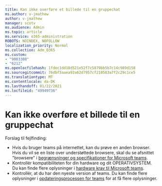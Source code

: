 ```yaml
---
title: Kan ikke overføre et billede til en gruppechat
ms.author: v-jmathew
author: v-jmathew
manager: scotv
ms.audience: Admin
ms.topic: article
ms.service: o365-administration
ROBOTS: NOINDEX, NOFOLLOW
localization_priority: Normal
ms.collection: Adm_O365
ms.custom:
- "9003308"
- "6212"
ms.openlocfilehash: 1fdec1dd18d521e52f7c5879bb5b7c14c989d158
ms.sourcegitcommit: 76dbf5aaea92a62d7957cf210583a7f2c29c1ce5
ms.translationtype: MT
ms.contentlocale: da-DK
ms.lasthandoff: 01/22/2021
ms.locfileid: "49949736"
---
```

# <a name="cant-upload-an-image-to-a-teams-chat"></a>Kan ikke overføre et billede til en gruppechat

Forslag til fejlfinding:

- Hvis du bruger teams på internettet, kan du prøve en anden browser. Hvis du vil se en liste over understøttede browsere, skal du se afsnittet "browsere" i [begrænsninger og specifikationer for Microsoft teams](https://docs.microsoft.com/microsoftteams/limits-specifications-teams).
- Kontrollér kompatibiliteten for din hardware og dit OPERATIVSYSTEM. Du kan finde flere oplysninger i [hardware krav til Microsoft teams](https://docs.microsoft.com/microsoftteams/hardware-requirements-for-the-teams-app).
- Kontrollér, at du har den nyeste version af teams. Du kan finde flere oplysninger i [opdateringsprocessen for teams](https://docs.microsoft.com/microsoftteams/teams-client-update) for at få flere oplysninger.
